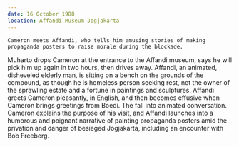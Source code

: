 ```yaml
---
date: 16 October 1988
location: Affandi Museum Jogjakarta
---
```


```treatment
Cameron meets Affandi, who tells him amusing stories of making propaganda posters to raise morale during the blockade. 
```

Muharto drops Cameron at the entrance to the Affandi museum, says he
will pick him up again in two hours, then drives away. Affandi, an
animated, disheveled elderly man, is sitting on a bench on the grounds
of the compound, as though he is homeless person seeking rest, not the
owner of the sprawling estate and a fortune in paintings and sculptures.
Affandi greets Cameron pleasantly, in English, and then becomes effusive
when Cameron brings greetings from Boedi. The fall into animated
conversation. Cameron explains the purpose of his visit, and Affandi
launches into a humorous and poignant narrative of painting propaganda
posters amid the privation and danger of besieged Jogjakarta, including
an encounter with Bob Freeberg.
